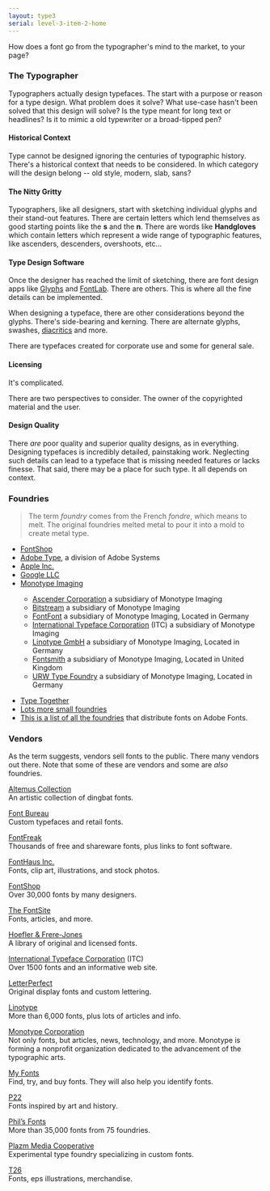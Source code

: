 ```yaml
---
layout: type3
serial: level-3-item-2-home
---
```

How does a font go from the typographer's mind to the market, to your page?

### The Typographer

Typographers actually design typefaces. The start with a purpose or reason for a type design. What problem does it solve? What use-case hasn't been solved that this design will solve? Is the type meant for long text or headlines? Is it to mimic a old typewriter or a broad-tipped pen?

#### Historical Context

Type cannot be designed ignoring the centuries of typographic history. There's a historical context that needs to be considered. In which category will the design belong -- old style, modern, slab, sans?

#### The Nitty Gritty

Typographers, like all designers, start with sketching individual glyphs and their stand-out features. There are certain letters which lend themselves as good starting points like the **s** and the **n**. There are words like **Handgloves** which contain letters which represent a wide range of typographic features, like ascenders, descenders, overshoots, etc...

#### Type Design Software

Once the designer has reached the limit of sketching, there are font design apps like [Glyphs](https://glyphsapp.com) and [FontLab](https://www.fontlab.com). There are others. This is where all the fine details can be implemented.

When designing a typeface, there are other considerations beyond the glyphs. There's side-bearing and kerning. There are alternate glyphs, swashes, [diacritics](https://www.type-together.com/understanding-diacritics) and more.

There are typefaces created for corporate use and some for general sale.

#### Licensing

It's complicated.

There are two perspectives to consider. The owner of the copyrighted material and the user.

#### Design Quality

There *are* poor quality and superior quality designs, as in everything. Designing typefaces is incredibly detailed, painstaking work. Neglecting such details can lead to a typeface that is missing needed features or lacks finesse. That said, there may be a place for such type. It all depends on context.

### Foundries

> The term *foundry* comes from the French *fondre*, which means to melt. The original foundries melted metal to pour it into a mold to create metal type.

<ul class="hasBullets">
	<li><a href="https://www.fontshop.com" title="FontShop">FontShop</a></li>
	<li><a href="https://en.wikipedia.org/wiki/Apple_Inc." title="Adobe Type">Adobe Type</a>, a division of Adobe Systems</li>
	<li><a href="https://developer.apple.com/videos/play/wwdc2020/10175/" title="Apple Inc.">Apple Inc.</a></li>
	<li><a href="https://fonts.google.com" title="Google LLC">Google LLC</a></li>
	<li><a href="https://www.monotype.com" title="Monotype Imaging">Monotype Imaging</a></li>
	<ul>
		<li><a href="https://www.fontshop.com/foundries/ascender" title="Ascender Corporation">Ascender Corporation</a> a subsidiary of Monotype Imaging</li>
		<li><a href="https://www.myfonts.com/foundry/Bitstream/" title="Bitstream">Bitstream</a> a subsidiary of Monotype Imaging</li>
		<li><a href="https://www.fontshop.com/foundries/fontfont" title="FontFont">FontFont</a> a subsidiary of Monotype Imaging, Located in Germany</li>
		<li><a href="https://en.wikipedia.org/wiki/International_Typeface_Corporation" title="International Typeface Corporation">International Typeface Corporation</a> (ITC) a subsidiary of Monotype Imaging</li>
		<li><a href="https://www.linotype.com" title="Linotype GmbH">Linotype GmbH</a> a subsidiary of Monotype Imaging, Located in Germany</li>
		<li><a href="https://www.fontsmith.com" title="Fontsmith">Fontsmith</a> a subsidiary of Monotype Imaging, Located in United Kingdom</li>
		<li><a href="https://en.wikipedia.org/wiki/URW_Type_Foundry" title="URW Type Foundry">URW Type Foundry</a> a subsidiary of Monotype Imaging, Located in Germany</li>
	</ul>
</ul>
<ul class="hasBullets">
	<li><a href="https://www.type-together.com/" title="The Type Together foudry">Type Together</a></li>
	<li><a href="https://www.fontshop.com/foundries" title="Lots more small foundries">Lots more small foundries</a></li>
	<li><a href="https://fonts.adobe.com/foundries" title="All Adobe Fonts foundries">This is a list of all the foundries</a> that distribute fonts on Adobe Fonts.</li>
</ul>


### Vendors

As the term suggests, vendors sell fonts to the public. There many vendors out there. Note that some of these are vendors and some are *also* foundries.

[Altemus Collection](http://www.Altemus.com)  
An artistic collection of dingbat fonts.

[Font Bureau](http://www.fontbureau.com/)  
Custom typefaces and retail fonts.

[FontFreak](http://www.FontFreak.com)  
Thousands of free and shareware fonts, plus links to font software.

[FontHaus Inc.](http://www.FontHaus.com)  
Fonts, clip art, illustrations, and stock photos.

[FontShop](http://www.FontShop.com)  
Over 30,000 fonts by many designers.

[The FontSite](http://www.FontSite.com)  
Fonts, articles, and more.

[Hoefler & Frere-Jones](http://www.Typography.com)  
A library of original and licensed fonts.

[International Typeface Corporation](http://www.ITCfonts.com) (ITC)  
Over 1500 fonts and an informative web site.

[LetterPerfect](http://www.Letterspace.com)  
Original display fonts and custom lettering.

[Linotype](http://www.Linotype.com)  
More than 6,000 fonts, plus lots of articles and info.

[Monotype Corporation](http://www.Fonts.com)  
Not only fonts, but articles, news, technology, and more. Monotype is forming a nonprofit organization dedicated to the advancement of the typographic arts.

[My Fonts](http://www.MyFonts.com)  
Find, try, and buy fonts. They will also help you identify fonts.

[P22](http://www.p22.com)  
Fonts inspired by art and history.

[Phil’s Fonts](http://www.PhilsFonts.com)  
More than 35,000 fonts from 75 foundries.

[Plazm Media Cooperative](http://www.Plazm.com)  
Experimental type foundry specializing in custom fonts.

[T26](http://www.T26.com)  
Fonts, eps illustrations, merchandise.